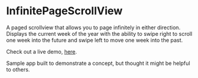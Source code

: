 InfinitePageScrollView
======================

A paged scrollview that allows you to page infinitely in either direction. Displays the current week of the year with the ability to swipe right to scroll one week into the future and swipe left to move one week into the past.

Check out a live demo, [here](https://app.io/jLnbAh).

Sample app built to demonstrate a concept, but thought it might be helpful to others.

